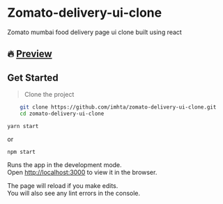 # Zomato-delivery-ui-clone
Zomato mumbai food delivery page ui clone built using react

## :fire: [Preview]()
## Get Started

> Clone the project 

```bash
    git clone https://github.com/imhta/zomato-delivery-ui-clone.git
    cd zomato-delivery-ui-clone
```

`yarn start`

or 

`npm start`

Runs the app in the development mode.<br />
Open [http://localhost:3000](http://localhost:3000) to view it in the browser.

The page will reload if you make edits.<br />
You will also see any lint errors in the console.

